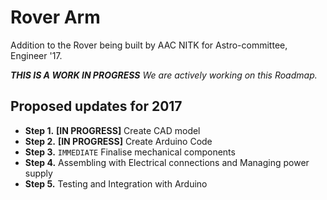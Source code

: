 Rover Arm
======

Addition to the Rover being built by AAC NITK for Astro-committee, Engineer '17.

_**THIS IS A WORK IN PROGRESS** We are actively working on this Roadmap._

## Proposed updates for 2017

* **Step 1.** **[IN PROGRESS]** Create CAD model  
* **Step 2.** **[IN PROGRESS]** Create Arduino Code
* **Step 3.** `IMMEDIATE` Finalise mechanical components
* **Step 4.** Assembling with Electrical connections and Managing power supply
* **Step 5.**  Testing and Integration with Arduino
